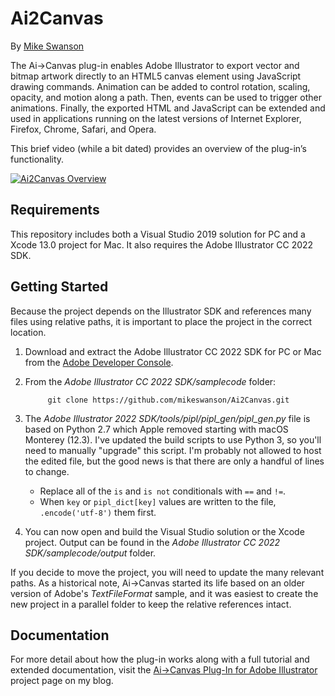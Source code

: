 # Ai2Canvas #

By [Mike Swanson](http://blog.mikeswanson.com/)

The Ai->Canvas plug-in enables Adobe Illustrator to export vector and bitmap artwork directly to an HTML5 canvas element using JavaScript drawing commands. Animation can be added to control rotation, scaling, opacity, and motion along a path. Then, events can be used to trigger other animations. Finally, the exported HTML and JavaScript can be extended and used in applications running on the latest versions of Internet Explorer, Firefox, Chrome, Safari, and Opera.

This brief video (while a bit dated) provides an overview of the plug-in’s functionality.

[![Ai2Canvas Overview](http://img.youtube.com/vi/L1W9AyK2MPc/0.jpg)](http://www.youtube.com/watch?v=L1W9AyK2MPc)

## Requirements ##

This repository includes both a Visual Studio 2019 solution for PC and a Xcode 13.0 project for Mac. It also requires the Adobe Illustrator CC 2022 SDK.

## Getting Started ##

Because the project depends on the Illustrator SDK and references many files using relative paths, it is important to place the project in the correct location.

1. Download and extract the Adobe Illustrator CC 2022 SDK for PC or Mac from the [Adobe Developer Console](https://console.adobe.io/).

2. From the _Adobe Illustrator CC 2022 SDK/samplecode_ folder:

			git clone https://github.com/mikeswanson/Ai2Canvas.git

3. The _Adobe Illustrator 2022 SDK/tools/pipl/pipl_gen/pipl_gen.py_ file is based on Python 2.7 which Apple removed starting with macOS Monterey (12.3). I've updated the build scripts to use Python 3, so you'll need to manually "upgrade" this script. I'm probably not allowed to host the edited file, but the good news is that there are only a handful of lines to change.

   - Replace all of the `is` and `is not` conditionals with `==` and `!=`.
   - When `key` or `pipl_dict[key]` values are written to the file, `.encode('utf-8')` them first.

4. You can now open and build the Visual Studio solution or the Xcode project. Output can be found in the _Adobe Illustrator CC 2022 SDK/samplecode/output_ folder.

If you decide to move the project, you will need to update the many relevant paths. As a historical note, Ai->Canvas started its life based on an older version of Adobe's _TextFileFormat_ sample, and it was easiest to create the new project in a parallel folder to keep the relative references intact.

## Documentation ##

For more detail about how the plug-in works along with a full tutorial and extended documentation, visit the [Ai->Canvas Plug-In for Adobe Illustrator](http://blog.mikeswanson.com/ai2canvas) project page on my blog.
